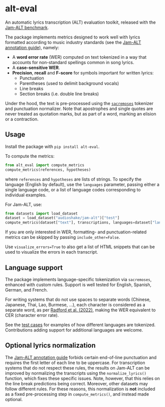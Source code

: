 # alt-eval
An automatic lyrics transcription (ALT) evaluation toolkit, released with the [Jam-ALT benchmark](https://audioshake.github.io/jam-alt/).

The package implements metrics designed to work well with lyrics formatted according to music industry standards (see the [Jam-ALT annotation guide](https://huggingface.co/datasets/audioshake/jam-alt/blob/main/GUIDELINES.md)), namely:
- A **word error rate** (WER) computed on text tokenized in a way that accounts for non-standard spellings common in song lyrics.
- A **case-sensitive WER**.
- **Precision**, **recall** and **F-score** for symbols important for written lyrics:
  - Punctuation
  - Parentheses (used to delimit background vocals)
  - Line breaks
  - Section breaks (i.e. double line breaks)

Under the hood, the text is pre-processed using the [`sacremoses`](https://github.com/hplt-project/sacremoses) tokenizer and punctuation normalizer.
Note that apostrophes and single quotes are never treated as quotation marks, but as part of a word, marking an elision or a contraction.

## Usage
Install the package with `pip install alt-eval`.

To compute the metrics:
```python
from alt_eval import compute_metrics
compute_metrics(references, hypotheses)
```
where `references` and `hypotheses` are lists of strings. To specify the language (English by default), use the `languages` parameter, passing either a single language code, or a list of language codes corresponding to individual examples.

For Jam-ALT, use:
```python
from datasets import load_dataset
dataset = load_dataset("audioshake/jam-alt")["test"]
compute_metrics(dataset["text"], transcriptions, languages=dataset["language"])
```

If you are only interested in WER, formatting- and punctuation-related metrics can be skipped by passing `include_other=False`.

Use `visualize_errors=True` to also get a list of HTML snippets that can be used to visualize the errors in each transcript.

## Language support
The package implements language-specific tokenization via `sacremoses`, enhanced with custom rules. Support is well tested for English, Spanish, German, and French.

For writing systems that do not use spaces to separate words (Chinese, Japanese, Thai, Lao, Burmese, …), each character is considered as a separate word, as per [Radford et al. (2022)](https://arxiv.org/abs/2212.04356), making the WER equivalent to CER (character error rate).

See the [test cases](./tests/test_tokenizer.py) for examples of how different languages are tokenized.
Contributions adding support for additional languages are welcome.

## Optional lyrics normalization
The [Jam-ALT annotation guide](https://huggingface.co/datasets/audioshake/jam-alt/blob/main/GUIDELINES.md) forbids certain end-of-line punctuation and requires the first letter of each line to be uppercase.
For transcription systems that do not respect these rules, the results on Jam-ALT can be improved by normalizing the transcripts using the `normalize_lyrics()` function, which fixes these specific issues.
Note, however, that this relies on the line break predictions being correct. Moreover, other datasets may follow different rules.
For these reasons, this normalization is **not** included as a fixed pre-processing step in `compute_metrics()`, and instead made optional.
